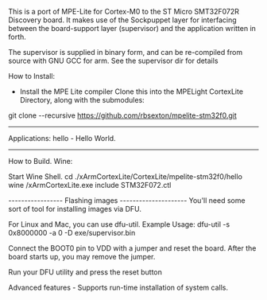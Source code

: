 This is a port of MPE-Lite for Cortex-M0 to the ST Micro 
SMT32F072R Discovery board.  It makes use of the Sockpuppet
layer for interfacing between the board-support layer (supervisor)
and the application written in forth.

The supervisor is supplied in binary form, and can be re-compiled
from source with GNU GCC for arm.   See the supervisor dir for details

How to Install:
- Install the MPE Lite compiler
Clone this into the MPELight CortexLite Directory, along with the submodules:

git clone --recursive https://github.com/rbsexton/mpelite-stm32f0.git

-------------------------------------
Applications:
hello - Hello World. 

-------------------------------------
How to Build.   Wine:

Start Wine Shell.
cd ./xArmCortexLite/CortexLite/mpelite-stm32f0/hello
wine <path>/xArmCortexLite.exe include STM32F072.ctl


----------------- Flashing images  ---------------------
You'll need some sort of tool for installing images via DFU.

For Linux and Mac, you can use dfu-util.  Example Usage:
dfu-util -s 0x8000000 -a 0 -D exe/supervisor.bin

Connect the BOOT0 pin to VDD with a jumper and reset the board.
After the board starts up, you may remove the jumper.

Run your DFU utility and press the reset button




Advanced features - 
Supports run-time installation of system calls.



